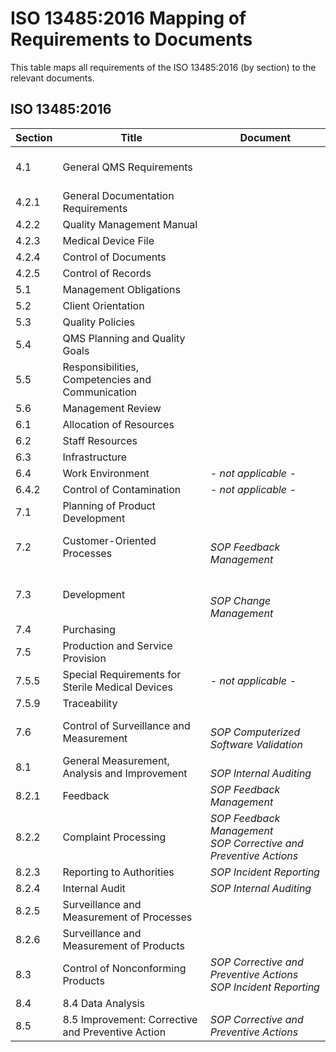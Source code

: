 <!--
This work is licensed under the Creative Commons Attribution 4.0 International
License:

    <http://creativecommons.org/licenses/by/4.0/>

Templates copyright OpenRegulatory. Originals available at:

    <https://openregulatory.com/templates/>

General content copyright Radiotherapy AI.
-->

# ISO 13485:2016 Mapping of Requirements to Documents

This table maps all requirements of the ISO 13485:2016 (by section) to the
relevant documents.

<!-- > Note that the document names in the "Fulfilled in Document" column are based
> on the OpenRegulatory templates. You'll probably have a different system for
> assigning document names, so feel free to rename them. -->

## **ISO 13485:2016**

| Section | Title                                             | Document                                                                                                         |
|---------|---------------------------------------------------|------------------------------------------------------------------------------------------------------------------|
| 4.1     | General QMS Requirements                          | [](../released/quality-manual-policy-objectives)<br>[](../released/sop-management-review)<br>[](../released/sop-purchasing)<br>[](../released/sop-software-validation)          |
| 4.2.1   | General Documentation Requirements                | [](../released/quality-manual-policy-objectives)                                                                                      |
| 4.2.2   | Quality Management Manual                         | [](../released/quality-manual-policy-objectives)                                                                                      |
| 4.2.3   | Medical Device File                               | [](../released/sop-product-certification-and-registration)<br>[](../released/sop-integrated-software-development)                            |
| 4.2.4   | Control of Documents                              | [](../released/sop-document-record-control)                                                                                |
| 4.2.5   | Control of Records                                | [](../released/sop-document-record-control)                                                                                |
| 5.1     | Management Obligations                            | [](../released/quality-manual-policy-objectives)<br>[](../released/sop-management-review)                      |
| 5.2     | Client Orientation                                | [](../released/sop-update-of-regulations)                                                 |
| 5.3     | Quality Policies                                  | [](../released/quality-manual-policy-objectives)<br>[](../released/sop-management-review)                      |
| 5.4     | QMS Planning and Quality Goals                    | [](../released/quality-manual-policy-objectives)<br>[](../released/sop-management-review)                      |
| 5.5     | Responsibilities, Competencies and Communication  | [](../released/quality-manual-policy-objectives)                                                                                      |
| 5.6     | Management Review                                 | [](../released/sop-management-review)                                                                                          |
| 6.1     | Allocation of Resources                           | [](../released/sop-management-review)                                                     |
| 6.2     | Staff Resources                                   | [](../released/sop-human-resources-administration)                                                                             |
| 6.3     | Infrastructure                                    | [](../released/sop-software-validation)                                                                                        |
| 6.4     | Work Environment                                  | *\- not applicable \-*                                                                                           |
| 6.4.2   | Control of Contamination                          | *\- not applicable \-*                                                                                           |
| 7.1     | Planning of Product Development                   | [](../released/sop-integrated-software-development)                                                                            |
| 7.2     | Customer-Oriented Processes                       | [](../released/sop-integrated-software-development)<br>*SOP Feedback Management*                                               |
| 7.3     | Development                                       | [](../released/sop-integrated-software-development)<br>[](../released/sop-product-certification-and-registration)<br>*SOP Change Management* |
| 7.4     | Purchasing                                        | [](../released/sop-purchasing)                                                                                                 |
| 7.5     | Production and Service Provision                  | [](../released/sop-integrated-software-development)                                                                            |
| 7.5.5   | Special Requirements for Sterile Medical Devices  | *\- not applicable \-*                                                                                           |
| 7.5.9   | Traceability                                      | [](../released/sop-product-certification-and-registration)                                                                     |
| 7.6     | Control of Surveillance and Measurement           | [](../released/sop-post-market-surveillance)<br>*SOP Computerized Software Validation*                                         |
| 8.1     | General Measurement, Analysis and Improvement     | [](../released/sop-integrated-software-development)<br>*SOP Internal Auditing*<br>[](../released/sop-management-review)                      |
| 8.2.1   | Feedback                                          | *SOP Feedback Management*                                                                                        |
| 8.2.2   | Complaint Processing                              | *SOP Feedback Management*<br>*SOP Corrective and Preventive Actions*                                             |
| 8.2.3   | Reporting to Authorities                          | *SOP Incident Reporting*                                                                                         |
| 8.2.4   | Internal Audit                                    | *SOP Internal Auditing*                                                                                          |
| 8.2.5   | Surveillance and Measurement of Processes         | [](../released/sop-management-review)                                                                                          |
| 8.2.6   | Surveillance and Measurement of Products          | [](../released/sop-post-market-surveillance)                                                                                   |
| 8.3     | Control of Nonconforming Products                 | *SOP Corrective and Preventive Actions*<br>*SOP Incident Reporting*                                              |
| 8.4     | 8.4 Data Analysis                                 | [](../released/sop-management-review)                                                                                          |
| 8.5     | 8.5 Improvement: Corrective and Preventive Action | *SOP Corrective and Preventive Actions*                                                                          |
